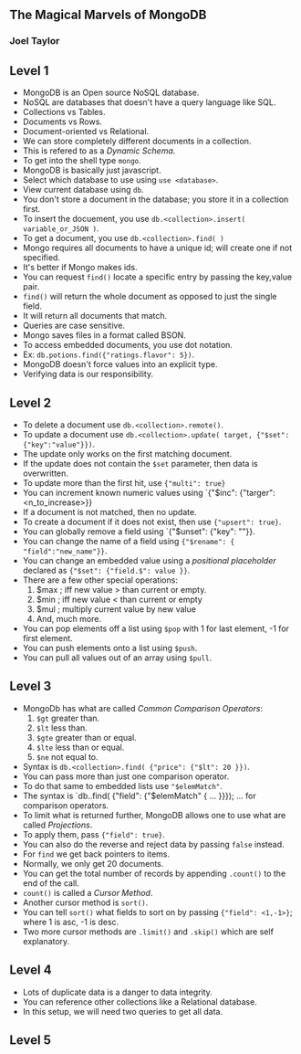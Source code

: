 ## The Magical Marvels of MongoDB
### Joel Taylor

## Level 1
- MongoDB is an Open source NoSQL database.
- NoSQL are databases that doesn't have a query language like SQL.
- Collections vs Tables.
- Documents vs Rows.
- Document-oriented vs Relational.
- We can store completely different documents in a collection.
- This is refered to as a *Dynamic Schema*.
- To get into the shell type `mongo`.
- MongoDB is basically just javascript.
- Select which database to use using `use <database>`.
- View current database using `db`.
- You don't store a document in the database; you store it in a collection first.
- To insert the docuement, you use `db.<collection>.insert( variable_or_JSON )`.
- To get a document, you use `db.<collection>.find( )`
- Mongo requires all documents to have a unique id; will create one if not specified.
- It's better if Mongo makes ids.
- You can request `find()` locate a specific entry by passing the key,value pair.
- `find()` will return the whole document as opposed to just the single field.
- It will return all documents that match.
- Queries are case sensitive.
- Mongo saves files in a format called BSON.
- To access embedded documents, you use dot notation.
- Ex: `db.potions.find({"ratings.flavor": 5})`.
- MongoDB doesn't force values into an explicit type.
- Verifying data is our responsibility.


## Level 2
- To delete a document use `db.<collection>.remote()`.
- To update a document use `db.<collection>.update( target, {"$set": {"key":"value"}})`.
- The update only works on the first matching document.
- If the update does not contain the `$set` parameter, then data is overwritten.
- To update more than the first hit, use `{"multi": true}`
- You can increment known numeric values using `{"$inc": {"targer": <n_to_increase>}}
- If a document is not matched, then no update.
- To create a document if it does not exist, then use `{"upsert": true}`.
- You can globally remove a field using `{"$unset": {"key": ""}}.
- You can change the name of a field using `{"$rename": { "field":"new_name"}}`.
- You can change an embedded value using a *positional placeholder* declared as `{"$set": {"field.$": value }}`.
- There are a few other special operations:
	1. $max ; iff new value > than current or empty.
	2. $min ; iff new value < than current or empty
	3. $mul ; multiply current value by new value
	4. And, much more.
- You can pop elements off a list using `$pop` with 1 for last element, -1 for first element.
- You can push elements onto a list using `$push`.
- You can pull all values out of an array using `$pull`.

## Level 3
- MongoDb has what are called *Common Comparison Operators*:
	1. `$gt` greater than.
	2. `$lt` less than.
	3. `$gte` greater than or equal.
	4. `$lte` less than or equal.
	5. `$ne` not equal to.
- Syntax is `db.<collection>.find( {"price": {"$lt": 20 }})`.
- You can pass more than just one comparison operator.
- To do that same to embedded lists use `"$elemMatch"`.
- The syntax is `db.<collection>.find( {"field": {"$elemMatch" { ... }}}); ... for comparison operators.
- To limit what is returned further, MongoDB allows one to use what are called *Projections*.
- To apply them, pass `{"field": true}`.
- You can also do the reverse and reject data by passing `false` instead.
- For `find` we get back pointers to items.
- Normally, we only get 20 documents.
- You can get the total number of records by appending `.count()` to the end of the call.
- `count()` is called a *Cursor Method*.
- Another cursor method is `sort()`.
- You can tell `sort()` what fields to sort on by passing `{"field": <1,-1>}`; where 1 is asc, -1 is desc.
- Two more cursor methods are `.limit()` and `.skip()` which are self explanatory.

## Level 4
- Lots of duplicate data is a danger to data integrity.
- You can reference other collections like a Relational database.
- In this setup, we will need two queries to get all data.



## Level 5